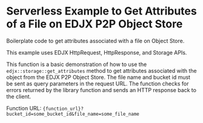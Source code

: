 <!--
title: .'Get attributes for a particular file on EDJX P2P Object Store'
description: 'Boilerplate code to get attributes associated with a file on Object Store'
platform: EDJX
language: C++
-->

# Serverless Example to Get Attributes of a File on EDJX P2P Object Store

Boilerplate code to get attributes associated with a file on Object Store.

This example uses EDJX HttpRequest, HttpResponse, and Storage APIs.

This function is a basic demonstration of how to use the `edjx::storage::get_attributes` method to get attributes associated with the object from the EDJX P2P Object Store. The file name and bucket id must be sent as query parameters in the request URL. The function checks for errors returned by the library function and sends an HTTP response back to the client.

Function URL: `{function_url}?bucket_id=some_bucket_id&file_name=some_file_name`
